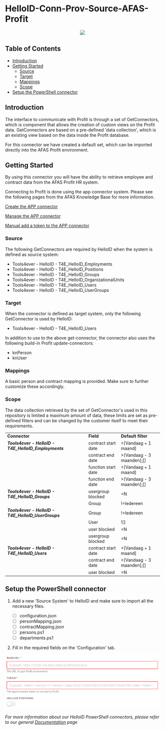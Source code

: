 # HelloID-Conn-Prov-Source-AFAS-Profit
<p align="center">
  <img src="https://user-images.githubusercontent.com/68013812/94159371-c1928f80-fe83-11ea-9582-1e4504da8282.png">
</p>

<!-- TABLE OF CONTENTS -->
## Table of Contents
* [Introduction](#introduction)
* [Getting Started](#getting-started)
  * [Source](#source)
  * [Target](#target)
  * [Mappings](#mappings)
  * [Scope](#scope)
* [Setup the PowerShell connector](#setup-the-powershell-connector)


## Introduction
The interface to communicate with Profit is through a set of GetConnectors, which is component that allows the creation of custom views on the Profit data. GetConnectors are based on a pre-defined 'data collection', which is an existing view based on the data inside the Profit database. 

For this connector we have created a default set, which can be imported directly into the AFAS Profit environment.

<!-- GETTING STARTED -->
## Getting Started

By using this connector you will have the ability to retrieve employee and contract data from the AFAS Profit HR system.

Connecting to Profit is done using the app connector system. 
Please see the following pages from the AFAS Knowledge Base for more information.

[Create the APP connector](https://help.afas.nl/help/NL/SE/App_Apps_Custom_Add.htm)

[Manage the APP connector](https://help.afas.nl/help/NL/SE/App_Apps_Custom_Maint.htm)

[Manual add a token to the APP connector](https://help.afas.nl/help/NL/SE/App_Apps_Custom_Tokens_Manual.htm)


### Source

The following GetConnectors are required by HelloID when the system is defined as source system: 

*	Tools4ever - HelloID - T4E_HelloID_Employments
*	Tools4ever - HelloID - T4E_HelloID_Positions
*	Tools4ever - HelloID - T4E_HelloID_Groups
*	Tools4ever - HelloID - T4E_HelloID_OrganizationalUnits
*	Tools4ever - HelloID - T4E_HelloID_Users
*	Tools4ever - HelloID - T4E_HelloID_UserGroups

### Target

When the connector is defined as target system, only the following GetConnector is used by HelloID:

*	Tools4ever - HelloID - T4E_HelloID_Users

In addition to use to the above get-connector, the connector also uses the following build-in Profit update-connectors:

*	knPerson
*	knUser

### Mappings
A basic person and contract mapping is provided. Make sure to further customize these accordingly.

### Scope

The data collection retrieved by the set of GetConnector's used in this repository is limited a maximum amount of data, these limits are set as pre-defined filters and can be changed by the customer itself to meet their requirements.

<table>
<tr><td><b>Connector</b></td><td><b>Field</b></td><td><b>Default filter</b></td></tr>
<tr><td><i><b>Tools4ever - HelloID - T4E_HelloID_Employments</b></i></td><td>contract start date</td><td>&lt;[Vandaag + 1 maand]</td></tr>
<tr><td>&nbsp;</td><td>contract end date</td><td>&gt;[Vandaag - 3 maanden];[]</td></tr>
<tr><td>&nbsp;</td><td>function start date</td><td>&lt;[Vandaag + 1 maand]</td></tr>
<tr><td>&nbsp;</td><td>function end date</td><td>&gt;[Vandaag - 3 maanden];[]</td></tr>
<tr><td><i><b>Tools4ever - HelloID - T4E_HelloID_Groups</b></i></td><td>usergroup blocked</td><td>=N</td></tr>
<tr><td><i><b>&nbsp;</b></i></td><td>Group</td><td>!=Iedereen</td></tr>
<tr><td><i><b>Tools4ever - HelloID - T4E_HelloID_UserGroups</b></i></td><td>Group</td><td>!=Iedereen</td></tr>
<tr><td>&nbsp;</td><td>User</td><td>![]</td></tr>
<tr><td>&nbsp;</td><td>user blocked</td><td>=N</td></tr>
<tr><td>&nbsp;</td><td>usergroup blocked</td><td>=N</td></tr>
<tr><td><i><b>Tools4ever - HelloID - T4E_HelloID_Users</b></i></td><td>contract start date</td><td>&lt;[Vandaag + 1 maand]</td></tr>
<tr><td>&nbsp;</td><td>contract end date</td><td>&gt;[Vandaag - 3 maanden];[]</td></tr>
<tr><td>&nbsp;</td><td>user blocked</td><td>=N</td></tr>
</table>


<!-- USAGE EXAMPLES -->
## Setup the PowerShell connector

1. Add a new 'Source System' to HelloID and make sure to import all the necessary files.

    - [ ] configuration.json
    - [ ] personMapping.json
    - [ ] contractMapping.json
    - [ ] persons.ps1
    - [ ] departments.ps1

2. Fill in the required fields on the 'Configuration' tab.

![image](./assets/config.png)

_For more information about our HelloID PowerShell connectors, please refer to our general [Documentation](https://docs.helloid.com/hc/en-us/articles/360012557600-Configure-a-custom-PowerShell-source-system) page_
 
